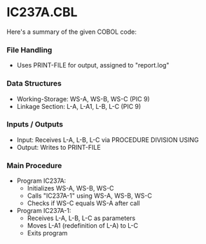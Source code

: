 # IC237A.CBL

Here's a summary of the given COBOL code:

### File Handling
- Uses PRINT-FILE for output, assigned to "report.log"

### Data Structures
- Working-Storage: WS-A, WS-B, WS-C (PIC 9)
- Linkage Section: L-A, L-A1, L-B, L-C (PIC 9)

### Inputs / Outputs
- Input: Receives L-A, L-B, L-C via PROCEDURE DIVISION USING
- Output: Writes to PRINT-FILE

### Main Procedure
- Program IC237A:
  - Initializes WS-A, WS-B, WS-C
  - Calls "IC237A-1" using WS-A, WS-B, WS-C
  - Checks if WS-C equals WS-A after call
- Program IC237A-1:
  - Receives L-A, L-B, L-C as parameters
  - Moves L-A1 (redefinition of L-A) to L-C
  - Exits program